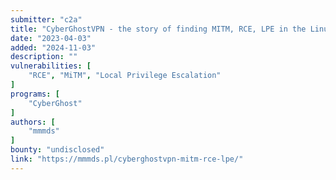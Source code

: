 ```yaml
---
submitter: "c2a"
title: "CyberGhostVPN - the story of finding MITM, RCE, LPE in the Linux client"
date: "2023-04-03"
added: "2024-11-03"
description: ""
vulnerabilities: [
    "RCE", "MiTM", "Local Privilege Escalation"
]
programs: [
    "CyberGhost"
]
authors: [
    "mmmds"
]
bounty: "undisclosed"
link: "https://mmmds.pl/cyberghostvpn-mitm-rce-lpe/"
---
```




